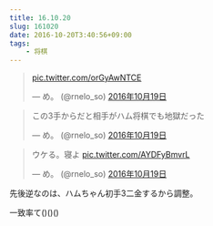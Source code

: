 ```yaml
---
title: 16.10.20
slug: 161020
date: 2016-10-20T3:40:56+09:00
tags:
    - 将棋
---
```

<blockquote class="twitter-tweet" data-lang="ja"><p lang="und" dir="ltr"><a href="https://t.co/orGyAwNTCE">pic.twitter.com/orGyAwNTCE</a></p>&mdash; め。 (@rnelo_so) <a href="https://twitter.com/rnelo_so/status/788793314728226816">2016年10月19日</a></blockquote>
<script async src="//platform.twitter.com/widgets.js" charset="utf-8"></script>
<blockquote class="twitter-tweet" data-lang="ja"><p lang="ja" dir="ltr">この3手からだと相手がハム将棋でも地獄だった</p>&mdash; め。 (@rnelo_so) <a href="https://twitter.com/rnelo_so/status/788804129980227584">2016年10月19日</a></blockquote>
<script async src="//platform.twitter.com/widgets.js" charset="utf-8"></script>
<blockquote class="twitter-tweet" data-lang="ja"><p lang="ja" dir="ltr">ウケる。寝よ <a href="https://t.co/AYDFyBmvrL">pic.twitter.com/AYDFyBmvrL</a></p>&mdash; め。 (@rnelo_so) <a href="https://twitter.com/rnelo_so/status/788811044885889024">2016年10月19日</a></blockquote>
<script async src="//platform.twitter.com/widgets.js" charset="utf-8"></script>

先後逆なのは、ハムちゃん初手3二金するから調整。


一致率て()()()
